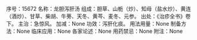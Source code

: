序号：15672
名称：龙胆泻肝汤
组成：胆草、山栀（炒）、知母（盐水炒）、黄连（酒炒）、甘草、柴胡、牛蒡、天冬、黄芩、麦冬、元参。
出处：《治疹全书》卷下。
主治：急惊风。
加减：None
功效：泻肝化痰。
用法用量：None
制备方法：None
临床应用：None
各家论述：None
用药禁忌：None
附注：None
